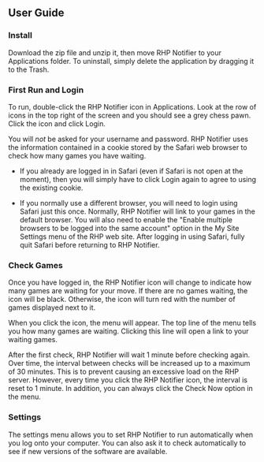User Guide
----------

### Install

Download the zip file and unzip it, then move RHP Notifier to your Applications folder. 
To uninstall, simply delete the application by dragging it to the Trash.

### First Run and Login

To run, double-click the RHP Notifier icon in Applications. Look at the row of icons in the top right of the screen and you should see a grey chess pawn. Click the icon and click Login. 

You will *not* be asked for your username and password. RHP Notifier uses the information contained in a cookie stored by the Safari web browser to check how many games you have waiting.

* If you already are logged in in Safari (even if Safari is not open at the moment), then you will simply have to click Login again to agree to using the existing cookie.

* If you normally use a different browser, you will need to login using Safari just this once. Normally, RHP Notifier will link to your games in the default browser. You will also need to enable the "Enable multiple browsers to be logged into the same account" option in the My Site Settings menu of the RHP web site. After logging in using Safari, fully quit Safari before returning to RHP Notifier.

### Check Games

Once you have logged in, the RHP Notifier icon will change to indicate how many games are waiting for your move. If there are no games waiting, the icon will be black. Otherwise, the icon will turn red with the number of games displayed next to it.

When you click the icon, the menu will appear. The top line of the menu tells you how many games are waiting. Clicking this line will open a link to your waiting games.

After the first check, RHP Notifier will wait 1 minute before checking again. Over time, the interval between checks will be increased up to a maximum of 30 minutes. This is to prevent causing an excessive load on the RHP server. However, every time you click the RHP Notifier icon, the interval is reset to 1 minute. In addition, you can always click the Check Now option in the menu.

### Settings

The settings menu allows you to set RHP Notifier to run automatically when you log onto your computer. You can also ask it to check automatically to see if new versions of the software are available.